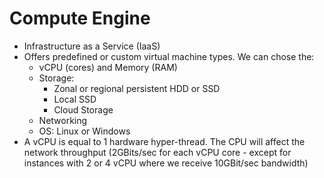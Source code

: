 # Compute Engine

- Infrastructure as a Service (IaaS)
- Offers predefined or custom virtual machine types. We can chose the:
    - vCPU (cores) and Memory (RAM)
    - Storage:
        - Zonal or regional persistent HDD or SSD
        - Local SSD
        - Cloud Storage
    - Networking
    - OS: Linux or Windows
- A vCPU is equal to 1 hardware hyper-thread. The CPU will affect the network throughput (2GBits/sec for each vCPU core - except for instances with 2 or 4 vCPU where we receive 10GBit/sec bandwidth)
